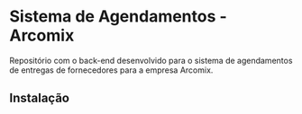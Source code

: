 # Sistema de Agendamentos - Arcomix

Repositório com o back-end desenvolvido para o sistema de agendamentos de entregas de fornecedores para a empresa Arcomix.

## Instalação